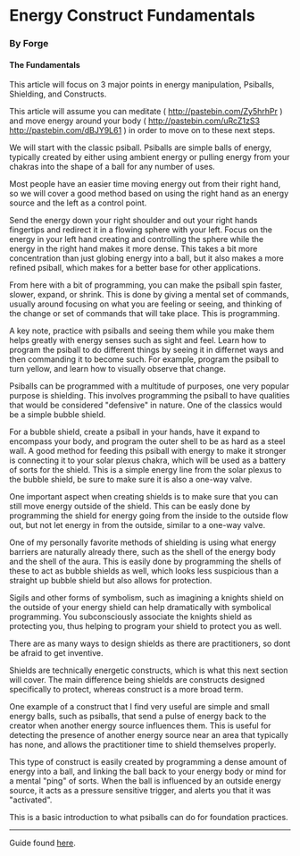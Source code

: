 # Energy Construct Fundamentals
### By Forge

#### The Fundamentals

This article will focus on 3 major points in energy manipulation, Psiballs,
Shielding, and Constructs.

This article will assume you can meditate ( http://pastebin.com/Zy5hrhPr ) and
move energy around your body ( http://pastebin.com/uRcZ1zS3
http://pastebin.com/dBJY9L61 ) in order to move on to these next steps.

We will start with the classic psiball. Psiballs are simple balls of energy,
typically created  by either using ambient energy or pulling energy from your
chakras into the shape of a ball for any number of uses.

Most people have an easier time moving energy out from their right hand, so we
will cover a good method based on using the right hand as an energy source and the left as a control point.

Send the energy down your right shoulder and out your right hands fingertips
and redirect it in a flowing sphere with your left. Focus on the energy in your
left hand creating and controlling the sphere while the energy in the right
hand makes it more dense. This takes a bit more concentration than just globing
energy into a ball, but it also makes a more refined psiball, which makes for
a better base for other applications.

From here with a bit of programming, you can make the psiball spin faster,
slower, expand, or shrink. This is done by giving a mental set of commands,
usually around focusing on what you are feeling or seeing, and thinking of the
change or set of commands that will take place. This is programming.

A key note, practice with psiballs and seeing them while you make them helps
greatly with energy senses such as sight and feel. Learn how to program the
psiball to do different things by seeing it in differnet ways and then
commanding it to become such. For example, program the psiball to turn yellow,
and learn how to visually observe that change.

Psiballs can be programmed with a multitude of purposes, one very popular
purpose is shielding. This involves programming the psiball to have qualities
that would be considered "defensive" in nature. One of the classics would be
a simple bubble shield.

For a bubble shield, create a psiball in your hands, have it expand to
encompass your body, and program the outer shell to be as hard as a steel wall.
A good method for feeding this psiball with energy to make it stronger is
connecting it to your solar plexus chakra, which will be used as a battery of
sorts for the shield. This is a simple energy line from the solar plexus to the
bubble shield, be sure to make sure it is also a one-way valve.

One important aspect when creating shields is to make sure that you can still
move energy outside of the shield. This can be easly done by programming the
shield for energy going from the inside to the outside flow out, but not let energy in from the outside, similar to a one-way valve.

One of my personally favorite methods of shielding is using what energy
barriers are naturally already there, such as the shell of the energy body and
the shell of the aura. This is easily done by programming the shells of these
to act as bubble shields as well, which looks less suspicious than a straight
up bubble shield but also allows for protection.

Sigils and other forms of symbolism, such as imagining a knights shield on the
outside of your energy shield can help dramatically with symbolical
programming. You subconsciously associate the knights shield as protecting you, thus helping to program your shield to protect you as well.

There are as many ways to design shields as there are practitioners, so dont be
afraid to get inventive.

Shields are technically energetic constructs, which is what this next section
will cover. The main difference being shields are constructs designed
specifically to protect, whereas construct is a more broad term.

One example of a construct that I find very useful are simple and small energy
balls, such as psiballs, that send a pulse of energy back to the creator when
another energy source influences them. This is useful for detecting the
presence of another energy source near an area that typically has none, and allows the practitioner time to shield themselves properly.

This type of construct is easily created by programming a dense amount of
energy into a ball, and linking the ball back to your energy body or mind for
a mental "ping" of sorts. When the ball is influenced by an outside energy
source, it acts as a pressure sensitive trigger, and alerts you that it was
"activated".

This is a basic introduction to what psiballs can do for foundation practices.

---

Guide found [here](http://pastebin.com/Vf5vHr4w).

